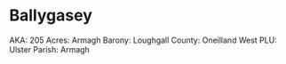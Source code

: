 # Ballygasey

AKA: 205
Acres: Armagh
Barony: Loughgall
County: Oneilland West
PLU: Ulster
Parish: Armagh